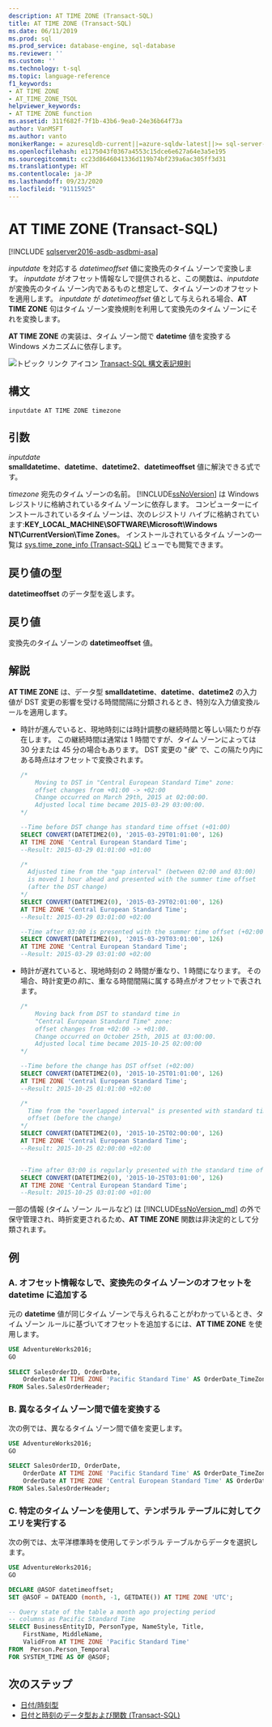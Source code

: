 ```yaml
---
description: AT TIME ZONE (Transact-SQL)
title: AT TIME ZONE (Transact-SQL)
ms.date: 06/11/2019
ms.prod: sql
ms.prod_service: database-engine, sql-database
ms.reviewer: ''
ms.custom: ''
ms.technology: t-sql
ms.topic: language-reference
f1_keywords:
- AT TIME ZONE
- AT_TIME_ZONE_TSQL
helpviewer_keywords:
- AT TIME ZONE function
ms.assetid: 311f682f-7f1b-43b6-9ea0-24e36b64f73a
author: VanMSFT
ms.author: vanto
monikerRange: = azuresqldb-current||=azure-sqldw-latest||>= sql-server-2016||>= sql-server-linux-2017||= sqlallproducts-allversions
ms.openlocfilehash: e1175043f0367a4553c15dce6e627a64e3a5e195
ms.sourcegitcommit: cc23d8646041336d119b74bf239a6ac305ff3d31
ms.translationtype: HT
ms.contentlocale: ja-JP
ms.lasthandoff: 09/23/2020
ms.locfileid: "91115925"
---
```

# <a name="at-time-zone-transact-sql"></a>AT TIME ZONE (Transact-SQL)

[!INCLUDE [sqlserver2016-asdb-asdbmi-asa](../../includes/applies-to-version/sqlserver2016-asdb-asdbmi-asa.md)]

*inputdate* を対応する *datetimeoffset* 値に変換先のタイム ゾーンで変換します。 *inputdate* がオフセット情報なしで提供されると、この関数は、*inputdate* が変換先のタイム ゾーン内であるものと想定して、タイム ゾーンのオフセットを適用します。 *inputdate* が *datetimeoffset* 値として与えられる場合、**AT TIME ZONE** 句はタイム ゾーン変換規則を利用して変換先のタイム ゾーンにそれを変換します。  

**AT TIME ZONE** の実装は、タイム ゾーン間で **datetime** 値を変換する Windows メカニズムに依存します。  

![トピック リンク アイコン](../../database-engine/configure-windows/media/topic-link.gif "トピック リンク アイコン") [Transact-SQL 構文表記規則](../../t-sql/language-elements/transact-sql-syntax-conventions-transact-sql.md) 

## <a name="syntax"></a>構文

```syntaxsql
inputdate AT TIME ZONE timezone  
```

## <a name="arguments"></a>引数

*inputdate*  
**smalldatetime**、**datetime**、**datetime2**、**datetimeoffset** 値に解決できる式です。  

*timezone* 宛先のタイム ゾーンの名前。 [!INCLUDE[ssNoVersion](../../includes/ssnoversion-md.md)] は Windows レジストリに格納されているタイム ゾーンに依存します。 コンピューターにインストールされているタイム ゾーンは、次のレジストリ ハイブに格納されています:**KEY_LOCAL_MACHINE\SOFTWARE\Microsoft\Windows NT\CurrentVersion\Time Zones**。 インストールされているタイム ゾーンの一覧は [sys.time_zone_info &#40;Transact-SQL&#41;](../../relational-databases/system-catalog-views/sys-time-zone-info-transact-sql.md) ビューでも閲覧できます。  

## <a name="return-types"></a>戻り値の型

**datetimeoffset** のデータ型を返します。

## <a name="return-value"></a>戻り値

変換先のタイム ゾーンの **datetimeoffset** 値。
  
## <a name="remarks"></a>解説

**AT TIME ZONE** は、データ型 **smalldatetime**、**datetime**、**datetime2** の入力値が DST 変更の影響を受ける時間間隔に分類されるとき、特別な入力値変換ルールを適用します。

- 時計が進んでいると、現地時刻には時計調整の継続時間と等しい隔たりが存在します。 この継続時間は通常は 1 時間ですが、タイム ゾーンによっては 30 分または 45 分の場合もあります。 DST 変更の "*後*" で、この隔たり内にある時点はオフセットで変換されます。  

    ```sql
    /*  
        Moving to DST in "Central European Standard Time" zone: 
        offset changes from +01:00 -> +02:00   
        Change occurred on March 29th, 2015 at 02:00:00.   
        Adjusted local time became 2015-03-29 03:00:00.  
    */  

    --Time before DST change has standard time offset (+01:00)
    SELECT CONVERT(DATETIME2(0), '2015-03-29T01:01:00', 126)     
    AT TIME ZONE 'Central European Standard Time';  
    --Result: 2015-03-29 01:01:00 +01:00   
  
    /*
      Adjusted time from the "gap interval" (between 02:00 and 03:00)
      is moved 1 hour ahead and presented with the summer time offset
      (after the DST change) 
    */
    SELECT CONVERT(DATETIME2(0), '2015-03-29T02:01:00', 126)   
    AT TIME ZONE 'Central European Standard Time';  
    --Result: 2015-03-29 03:01:00 +02:00

    --Time after 03:00 is presented with the summer time offset (+02:00)
    SELECT CONVERT(DATETIME2(0), '2015-03-29T03:01:00', 126)   
    AT TIME ZONE 'Central European Standard Time';  
    --Result: 2015-03-29 03:01:00 +02:00  
  
    ```

- 時計が遅れていると、現地時刻の 2 時間が重なり、1 時間になります。  その場合、時計変更の*前*に、重なる時間間隔に属する時点がオフセットで表されます。  
  
    ```sql
    /*  
        Moving back from DST to standard time in
        "Central European Standard Time" zone:
        offset changes from +02:00 -> +01:00.
        Change occurred on October 25th, 2015 at 03:00:00.
        Adjusted local time became 2015-10-25 02:00:00
    */  

    --Time before the change has DST offset (+02:00)
    SELECT CONVERT(DATETIME2(0), '2015-10-25T01:01:00', 126)
    AT TIME ZONE 'Central European Standard Time';  
    --Result: 2015-10-25 01:01:00 +02:00  

    /*
      Time from the "overlapped interval" is presented with standard time 
      offset (before the change)
    */
    SELECT CONVERT(DATETIME2(0), '2015-10-25T02:00:00', 126)
    AT TIME ZONE 'Central European Standard Time';  
    --Result: 2015-10-25 02:00:00 +02:00  


    --Time after 03:00 is regularly presented with the standard time offset (+01:00)
    SELECT CONVERT(DATETIME2(0), '2015-10-25T03:01:00', 126)
    AT TIME ZONE 'Central European Standard Time';
    --Result: 2015-10-25 03:01:00 +01:00
  
    ```

一部の情報 (タイム ゾーン ルールなど) は [!INCLUDE[ssNoVersion_md](../../includes/ssnoversion-md.md)] の外で保守管理され、時折変更されるため、**AT TIME ZONE** 関数は非決定的として分類されます。 

## <a name="examples"></a>例

### <a name="a-add-target-time-zone-offset-to-datetime-without-offset-information"></a>A. オフセット情報なしで、変換先のタイム ゾーンのオフセットを datetime に追加する  

元の **datetime** 値が同じタイム ゾーンで与えられることがわかっているとき、タイム ゾーン ルールに基づいてオフセットを追加するには、**AT TIME ZONE** を使用します。  

```sql
USE AdventureWorks2016;
GO  
  
SELECT SalesOrderID, OrderDate,
    OrderDate AT TIME ZONE 'Pacific Standard Time' AS OrderDate_TimeZonePST  
FROM Sales.SalesOrderHeader;
```

### <a name="b-convert-values-between-different-time-zones"></a>B. 異なるタイム ゾーン間で値を変換する  

次の例では、異なるタイム ゾーン間で値を変更します。  

```sql
USE AdventureWorks2016;
GO

SELECT SalesOrderID, OrderDate,
    OrderDate AT TIME ZONE 'Pacific Standard Time' AS OrderDate_TimeZonePST,
    OrderDate AT TIME ZONE 'Central European Standard Time' AS OrderDate_TimeZoneCET
FROM Sales.SalesOrderHeader;
```

### <a name="c-query-temporal-tables-using-a-specific-time-zone"></a>C. 特定のタイム ゾーンを使用して、テンポラル テーブルに対してクエリを実行する

次の例では、太平洋標準時を使用してテンポラル テーブルからデータを選択します。  

```sql
USE AdventureWorks2016;
GO

DECLARE @ASOF datetimeoffset;  
SET @ASOF = DATEADD (month, -1, GETDATE()) AT TIME ZONE 'UTC';

-- Query state of the table a month ago projecting period
-- columns as Pacific Standard Time
SELECT BusinessEntityID, PersonType, NameStyle, Title,
    FirstName, MiddleName,
    ValidFrom AT TIME ZONE 'Pacific Standard Time'
FROM  Person.Person_Temporal
FOR SYSTEM_TIME AS OF @ASOF;
```

## <a name="next-steps"></a>次のステップ

- [日付/時刻型](../../t-sql/data-types/date-and-time-types.md)
- [日付と時刻のデータ型および関数 &#40;Transact-SQL&#41;](../../t-sql/functions/date-and-time-data-types-and-functions-transact-sql.md)

